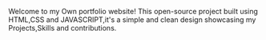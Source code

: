Welcome to my Own portfolio website!
This open-source project built using HTML,CSS and JAVASCRIPT,it's a simple and clean design showcasing my Projects,Skills and contributions.

